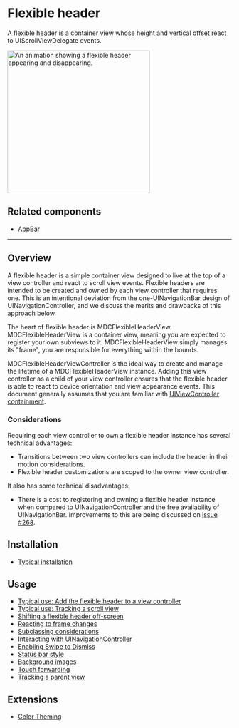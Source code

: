 # Flexible header

<!-- badges -->

A flexible header is a container view whose height and vertical offset react to
UIScrollViewDelegate events.

<div class="article__asset article__asset--screenshot">
  <img src="docs/assets/flexible-header.gif" alt="An animation showing a flexible header appearing and disappearing." width="320">
</div>

<!-- design-and-api -->

## Related components

* [AppBar](../../AppBar)

<!-- toc -->

- - -

## Overview

A flexible header is a simple container view designed to live at the top of a view controller and
react to scroll view events. Flexible headers are intended to be created and owned by each view
controller that requires one. This is an intentional deviation from the one-UINavigationBar design
of UINavigationController, and we discuss the merits and drawbacks of this approach below.

The heart of flexible header is MDCFlexibleHeaderView. MDCFlexibleHeaderView is a container view,
meaning you are expected to register your own subviews to it. MDCFlexibleHeaderView simply manages
its "frame", you are responsible for everything within the bounds.

MDCFlexibleHeaderViewController is the ideal way to create and manage the lifetime of a
MDCFlexibleHeaderView instance. Adding this view controller as a child of your view controller
ensures that the flexible header is able to react to device orientation and view appearance events.
This document generally assumes that you are familiar with
[UIViewController containment](https://developer.apple.com/library/ios/featuredarticles/ViewControllerPGforiPhoneOS/ImplementingaContainerViewController.html).

### Considerations

Requiring each view controller to own a flexible header instance has several technical advantages:

- Transitions between two view controllers can include the header in their motion considerations.
- Flexible header customizations are scoped to the owner view controller.

It also has some technical disadvantages:

- There is a cost to registering and owning a flexible header instance when compared to
  UINavigationController and the free availability of UINavigationBar. Improvements to this
  are being discussed on [issue #268](https://github.com/material-components/material-components-ios/issues/268).

## Installation

- [Typical installation](../../../docs/component-installation.md)

## Usage

- [Typical use: Add the flexible header to a view controller](typical-use.md)
- [Typical use: Tracking a scroll view](typical-use-tracking-a-scroll-view.md)
- [Shifting a flexible header off-screen](shift-behavior.md)
- [Reacting to frame changes](reacting-to-frame-changes.md)
- [Subclassing considerations](subclassing-considerations.md)
- [Interacting with UINavigationController](interacting-with-uinavigationcontroller.md)
- [Enabling Swipe to Dismiss](enabling-swipe-to-dismiss.md)
- [Status bar style](status-bar-style.md)
- [Background images](background-images.md)
- [Touch forwarding](touch-forwarding.md)
- [Tracking a parent view](tracking-a-parent-view.md)

## Extensions

- [Color Theming](color-theming.md)
